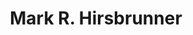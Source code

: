 ---
# Display name
title: Mark R. Hirsbrunner

# Username (this should match the folder name)
authors:
- mark-hirsbrunner

# Is this the primary user of the site?
superuser: false

# Link to personal page
social:
- icon: address-card
  icon_pack: fas
  link: 'https://sites.google.com/mhirsbrunner.com/physics/home' 
---